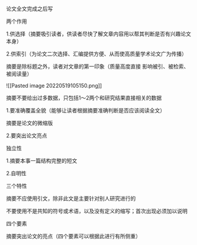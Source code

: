 论文全文完成之后写

两个作用

1.供选择（摘要吸引读者，供读者尽快了解文章内容用以帮其判断是否有兴趣论文本身）

2.供索引（为论文二次选择、汇编提供方便、从而使高质量学术论文广为传播）

摘要是除标题之外，读者对文章的第一印象（质量高度直接 影响被引、被检索、被阅读量）






![[Pasted image 20220519105150.png]]

摘要不要给出过多数据，只包括1～2两个和研究结果直接相关的数据

1.要准确覆盖全貌（能够让读者根据摘要准确判断是否应该阅读全文）

摘要是论文的微缩版

2.要突出论文亮点

独立性

1.摘要本事一篇结构完整的短文

2.自明性

三个特性

摘要不应使用引文，除非此文是主要针对别人研究进行的

不要使用不是共知的符号或术语，以及没有定义的缩写；首次出现必须加以说明

四个要素

摘要突出论文的亮点（四个要素可以根据此进行有所侧重）